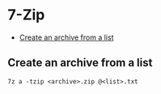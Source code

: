 7-Zip
=====

* [Create an archive from a list](#reduce-jpeg-images)

Create an archive from a list
-----------------------------

```batchfile
7z a -tzip <archive>.zip @<list>.txt
```

